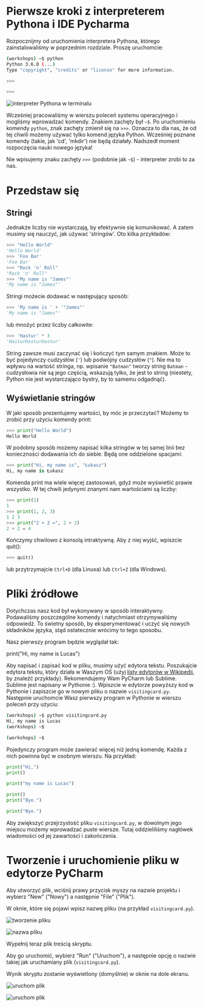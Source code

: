 Pierwsze kroki z interpreterem Pythona i IDE Pycharma
=====================================================

Rozpocznijmy od uruchomienia interpretera Pythona, którego
zainstalowaliśmy w poprzednim rozdziale. Proszę uruchomcie:

```bash
(workshops) ~$ python
Python 3.6.0 (...)
Type "copyright", "credits" or "license" for more information.

>>>

>>>

```

![interpreter Pythona w terminalu](images/terminal_python.png)

Wcześniej pracowaliśmy w wierszu poleceń systemu operacyjnego i mogliśmy
wprowadzać komendy. Znakiem zachęty był `~$`. Po uruchomieniu komendy `python`, 
znak zachęty zmienił się na `>>>`. Oznacza to dla nas, że od tej chwili możemy
używać tylko komend języka Python. Wcześniej poznane komendy (takie, jak
'cd', 'mkdir') nie będą działały. Nadszedł moment rozpoczęcia nauki
nowego języka!

Nie wpisujemy znaku zachęty `>>>` (podobnie jak `~$`) - interpreter zrobi to za nas.

Przedstaw się
=============

Stringi
-------

Jednakże liczby nie wystarczają, by efektywnie się komunikować. A zatem
musimy się nauczyć, jak używać 'stringów'. Oto kilka przykładów:

```python
>>> "Hello World" 
'Hello World' 
>>> 'Foo Bar' 
'Foo Bar' 
>>> "Rock 'n' Roll" 
"Rock 'n' Roll" 
>>> 'My name is "James"' 
'My name is "James"'
```

Stringi możecie dodawać w następujący sposób:

```python
>>> 'My name is ' + '"James"' 
'My name is "James"'
```

lub mnożyć przez liczby całkowite:

```python
>>> 'Hastur' * 3 
'HasturHasturHastur'
```

String zawsze musi zaczynać się i kończyć tym samym znakiem. Może to być 
pojedynczy cudzysłów (`'`) lub podwójny cudzysłów (`"`). Nie ma to wpływu na
wartość stringa, np. wpisanie `"Batman"` tworzy string `Batman` -
cudzysłowia nie są jego częścią, wskazują tylko, że jest to string 
(niestety, Python nie jest wystarczająco bystry, by to samemu odgadnąć).

Wyświetlanie stringów
---------------------

W jaki sposób prezentujemy wartości, by móc je przeczytać? Możemy to zrobić
przy użyciu komendy print:

```python
>>> print("Hello World") 
Hello World
```

W podobny sposób możemy napisać kilka stringów w tej samej linii bez
konieczności dodawania ich do siebie. Będą one oddzielone spacjami:

```python
>>> print("Hi, my name is", "Łukasz") 
Hi, my name is Łukasz
```

Komenda print ma wiele więcej zastosowań, gdyż może wyświetlić prawie
wszystko. W tej chwili jedynymi znanymi nam wartościami są liczby:

```python
>>> print(1)
1 
>>> print(1, 2, 3) 
1 2 3
>>> print("2 + 2 =", 2 + 2) 
2 + 2 = 4
```

Kończymy chwilowo z konsolą intraktywną. Aby z niej wyjść, wpiszcie
quit():

```python
>>> quit()
```

lub przytrzymajcie `Ctrl+D` (dla Linuxa) lub `Ctrl+Z` (dla Windows).

Pliki źródłowe
==============

Dotychczas nasz kod był wykonywany w sposób interaktywny. Podawaliśmy 
poszczególne komendy i natychmiast otrzymywaliśmy odpowiedź. To świetny sposób,
by eksperymentować i uczyć się nowych składników języka, stąd ostatecznie
wrócimy to tego sposobu.

Nasz pierwszy program będzie wyglądał tak:

print("Hi, my name is Lucas")

Aby napisać i zapisać kod w pliku, musimy użyć edytora tekstu. Poszukajcie
edytora tekstu, który działa w Waszym OS (użyj [listy edytorów w 
Wikipedii](http://en.wikipedia.org/wiki/List_of_text_editors), by znaleźć przykłady).
Rekomendujemy Wam PyCharm lub Sublime. Sublime jest
napisany w Pythonie :). Wpiszcie w edytorze powyższy kod w Pythonie i zapiszcie
go w nowym pliku o nazwie `visitingcard.py`. Następnie uruchomcie Wasz 
pierwszy program w Pythonie w wierszu poleceń przy użyciu:

```bash
(workshops) ~$ python visitingcard.py
Hi, my name is Lucas
(workshops) ~$

(workshops) ~$

```

Pojedynczy program może zawierać więcej niż jedną komendę. Każda z nich
powinna być w osobnym wierszu. Na przykład:

```python
print("Hi,")
print()

print("my name is Lucas")

print()
print("Bye.")

print("Bye.")
```

Aby zwiększyć przejrzystość pliku `visitingcard.py`, w dowolnym jego
miejscu możemy wprowadzać puste wiersze. Tutaj oddzieliliśmy nagłówek
wiadomości od jej zawartości i zakończenia.

Tworzenie i uruchomienie pliku w edytorze PyCharm
================================

Aby utworzyć plik, wciśnij prawy przycisk myszy na nazwie projektu i wybierz "New" ("Nowy") a następnie "File" ("Plik").

W oknie, które się pojawi wpisz nazwę pliku (na przykład `visitingcard.py`).

![tworzenie pliku](images/pycharm_new_file_project.png)

![nazwa pliku](images/pycharm_new_file_name.png)

Wypełnij teraz plik treścią skryptu.

Aby go uruchomić, wybierz "Run" ("Uruchom"), a następnie opcję o nazwie takiej jak uruchamiany plik (`visitingcard.py`).

Wynik skryptu zostanie wyświetlony (domyślnie) w oknie na dole ekranu.

![uruchom plik](images/pycharm_run_file.png)

![uruchom plik](images/pycharm_run_result.png)

